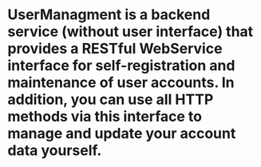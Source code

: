 # UserManagment is a backend service (without user interface)  that provides a RESTful WebService interface for self-registration and maintenance of user accounts. In addition, you can use all  HTTP methods via this interface to manage and update your account data yourself.


